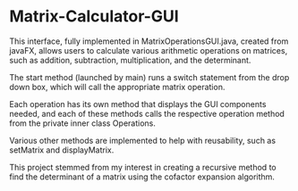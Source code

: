 # Matrix-Calculator-GUI
This interface, fully implemented in MatrixOperationsGUI.java, created from javaFX, allows users to calculate various arithmetic operations on matrices, such as addition, subtraction, multiplication, and the determinant.

The start method (launched by main) runs a switch statement from the drop down box, which will call the appropriate matrix operation.

Each operation has its own method that displays the GUI components needed, and each of these methods calls the respective operation method from the private inner class Operations.

Various other methods are implemented to help with reusability, such as setMatrix and displayMatrix.

This project stemmed from my interest in creating a recursive method to find the determinant of a matrix using the cofactor expansion algorithm. 
